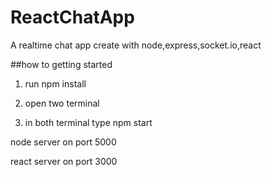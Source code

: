 # ReactChatApp
A realtime chat app create with node,express,socket.io,react


##how to getting started

1. run npm install

2. open two terminal

3. in both terminal type npm start


node server on port 5000

react server on port 3000

